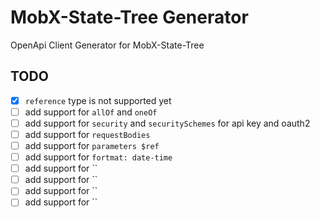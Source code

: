 # MobX-State-Tree Generator

OpenApi Client Generator for MobX-State-Tree

## TODO

- [x] `reference` type is not supported yet
- [ ] add support for `allOf` and `oneOf`
- [ ] add support for `security` and `securitySchemes` for api key and oauth2
- [ ] add support for `requestBodies`
- [ ] add support for `parameters $ref`
- [ ] add support for `fortmat: date-time`
- [ ] add support for ``
- [ ] add support for ``
- [ ] add support for ``
- [ ] add support for ``
